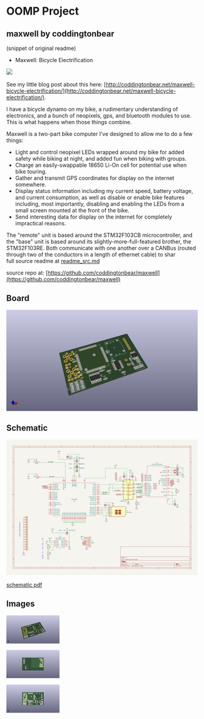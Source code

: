 # OOMP Project  
## maxwell  by coddingtonbear  
  
(snippet of original readme)  
  
- Maxwell: Bicycle Electrification  
  
![](https://s3-us-west-2.amazonaws.com/coddingtonbear-public/github/maxwell/maxwell-640-64c.gif)  
  
See my little blog post about this here: [http://coddingtonbear.net/maxwell-bicycle-electrification/](http://coddingtonbear.net/maxwell-bicycle-electrification/).  
  
I have a bicycle dynamo on my bike, a rudimentary understanding of electronics, and a bunch of neopixels, gps, and bluetooth modules to use.  This is what happens when those things combine.  
  
Maxwell is a two-part bike computer I've designed to allow me to do a few things:  
  
* Light and control neopixel LEDs wrapped around my bike for added safety while biking at night, and added fun when biking with groups.  
* Charge an easily-swappable 18650 Li-On cell for potential use when bike touring.  
* Gather and transmit GPS coordinates for display on the internet somewhere.  
* Display status information including my current speed, battery voltage, and current consumption, as well as disable or enable bike features including, most importantly, disabling and enabling the LEDs from a small screen mounted at the front of the bike.  
* Send interesting data for display on the internet for completely impractical reasons.  
  
The "remote" unit is based around the STM32F103CB microcontroller, and the "base" unit is based around its slightly-more-full-featured brother, the STM32F103RE.  Both communicate with one another over a CANBus (routed through two of the conductors in a length of ethernet cable) to shar  
  full source readme at [readme_src.md](readme_src.md)  
  
source repo at: [https://github.com/coddingtonbear/maxwell](https://github.com/coddingtonbear/maxwell)  
## Board  
  
[![working_3d.png](working_3d_600.png)](working_3d.png)  
## Schematic  
  
[![working_schematic.png](working_schematic_600.png)](working_schematic.png)  
  
[schematic pdf](working_schematic.pdf)  
## Images  
  
[![working_3d.png](working_3d_140.png)](working_3d.png)  
  
[![working_3d_back.png](working_3d_back_140.png)](working_3d_back.png)  
  
[![working_3d_front.png](working_3d_front_140.png)](working_3d_front.png)  
